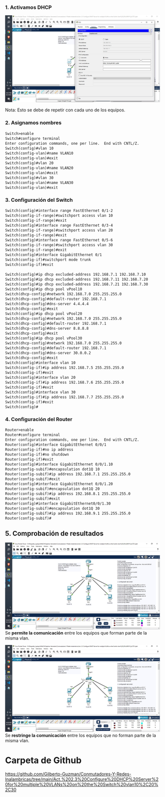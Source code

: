 ### 1. Activamos DHCP

![](imgs/capture_1.jpeg)

Nota: Esto se debe de repetir con cada uno de los equipos.

### 2. Asignamos nombres

    Switch>enable
    Switch#configure terminal
    Enter configuration commands, one per line.  End with CNTL/Z.
    Switch(config)#vlan 10
    Switch(config-vlan)#name VLAN10
    Switch(config-vlan)#exit
    Switch(config)#vlan 20
    Switch(config-vlan)#name VLAN20
    Switch(config-vlan)#exit
    Switch(config)#vlan 30
    Switch(config-vlan)#name VLAN30
    Switch(config-vlan)#exit

### 3. Configuración del Switch

    Switch(config)#interface range FastEthernet 0/1-2
    Switch(config-if-range)#switchport access vlan 10
    Switch(config-if-range)#exit
    Switch(config)#interface range FastEthernet 0/3-4
    Switch(config-if-range)#switchport access vlan 20
    Switch(config-if-range)#exit
    Switch(config)#interface range FastEthernet 0/5-6
    Switch(config-if-range)#switchport access vlan 30
    Switch(config-if-range)#exit
    Switch(config)#interface GigabitEthernet 0/1
    Switch(config-if)#switchport mode trunk
    Switch(config-if)#exit

    Switch(config)#ip dhcp excluded-address 192.168.7.1 192.168.7.10
    Switch(config)#ip dhcp excluded-address 192.168.7.11 192.168.7.20
    Switch(config)#ip dhcp excluded-address 192.168.7.21 192.168.7.30
    Switch(config)#ip dhcp pool vPool10
    Switch(dhcp-config)#network 192.168.7.0 255.255.255.0
    Switch(dhcp-config)#default-router 192.168.7.1
    Switch(dhcp-config)#dns-server 4.4.4.4
    Switch(dhcp-config)#exit
    Switch(config)#ip dhcp pool vPool20
    Switch(dhcp-config)#network 192.168.7.0 255.255.255.0
    Switch(dhcp-config)#default-router 192.168.7.1
    Switch(dhcp-config)#dns-server 8.8.8.8
    Switch(dhcp-config)#exit
    Switch(config)#ip dhcp pool vPool30
    Switch(dhcp-config)#network 192.168.7.0 255.255.255.0
    Switch(dhcp-config)#default-router 192.168.7.1
    Switch(dhcp-config)#dns-server 30.0.0.2
    Switch(dhcp-config)#exit
    Switch(config)#interface vlan 10
    Switch(config-if)#ip address 192.168.7.5 255.255.255.0
    Switch(config-if)#exit	
    Switch(config)#interface vlan 20
    Switch(config-if)#ip address 192.168.7.6 255.255.255.0
    Switch(config-if)#exit
    Switch(config)#interface vlan 30
    Switch(config-if)#ip address 192.168.7.7 255.255.255.0
    Switch(config-if)#exit
    Switch(config)#

### 4. Configuración del Router

    Router>enable
    Router#configure terminal
    Enter configuration commands, one per line.  End with CNTL/Z.
    Router(config)#interface GigabitEthernet 0/0/1
    Router(config-if)#no ip address
    Router(config-if)#no shutdown
    Router(config-if)#exit
    Router(config)#interface GigabitEthernet 0/0/1.10
    Router(config-subif)#encapsulation dot1Q 10
    Router(config-subif)#ip address 192.168.7.1 255.255.255.0
    Router(config-subif)#exit
    Router(config)#interface GigabitEthernet 0/0/1.20
    Router(config-subif)#encapsulation dot1Q 20
    Router(config-subif)#ip address 192.168.8.1 255.255.255.0
    Router(config-subif)#exit
    Router(config)#interface GigabitEthernet0/0/1.30
    Router(config-subif)#encapsulation dot1Q 30
    Router(config-subif)#ip address 192.168.9.1 255.255.255.0
    Router(config-subif)#

## 5. Comprobación de resultados

![](imgs/capture_2.jpeg)
Se **permite la comunicación** entre los equipos que forman parte de la misma vlan.

![](imgs/capture_3.jpeg)
Se **restringe la comunicación** entre los equipos que no forman parte de la misma vlan.

# Carpeta de Github

https://github.com/Gilberto-Guzman/Conmutadores-Y-Redes-Inalambricas/tree/main/Act.%202.3%20Configure%20DHCP%20Server%20for%20multiple%20VLANs%20on%20the%20Switch%20vlan10%2C20%2C30
